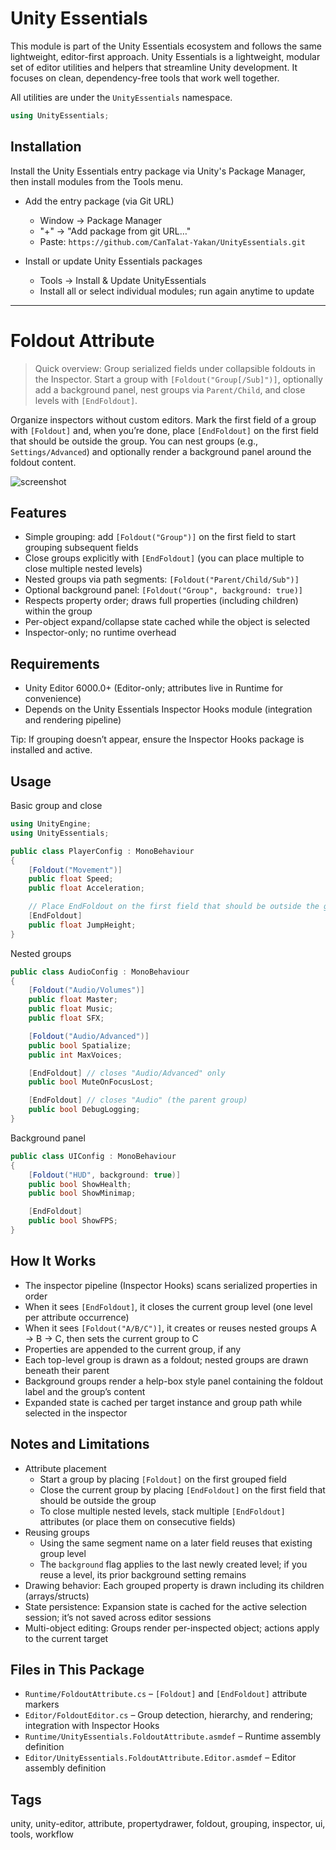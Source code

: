 # Unity Essentials

This module is part of the Unity Essentials ecosystem and follows the same lightweight, editor-first approach.
Unity Essentials is a lightweight, modular set of editor utilities and helpers that streamline Unity development. It focuses on clean, dependency-free tools that work well together.

All utilities are under the `UnityEssentials` namespace.

```csharp
using UnityEssentials;
```

## Installation

Install the Unity Essentials entry package via Unity's Package Manager, then install modules from the Tools menu.

- Add the entry package (via Git URL)
    - Window → Package Manager
    - "+" → "Add package from git URL…"
    - Paste: `https://github.com/CanTalat-Yakan/UnityEssentials.git`

- Install or update Unity Essentials packages
    - Tools → Install & Update UnityEssentials
    - Install all or select individual modules; run again anytime to update

---

# Foldout Attribute

> Quick overview: Group serialized fields under collapsible foldouts in the Inspector. Start a group with `[Foldout("Group[/Sub]")]`, optionally add a background panel, nest groups via `Parent/Child`, and close levels with `[EndFoldout]`.

Organize inspectors without custom editors. Mark the first field of a group with `[Foldout]` and, when you’re done, place `[EndFoldout]` on the first field that should be outside the group. You can nest groups (e.g., `Settings/Advanced`) and optionally render a background panel around the foldout content.

![screenshot](Documentation/Screenshot.png)

## Features
- Simple grouping: add `[Foldout("Group")]` on the first field to start grouping subsequent fields
- Close groups explicitly with `[EndFoldout]` (you can place multiple to close multiple nested levels)
- Nested groups via path segments: `[Foldout("Parent/Child/Sub")]`
- Optional background panel: `[Foldout("Group", background: true)]`
- Respects property order; draws full properties (including children) within the group
- Per-object expand/collapse state cached while the object is selected
- Inspector-only; no runtime overhead

## Requirements
- Unity Editor 6000.0+ (Editor-only; attributes live in Runtime for convenience)
- Depends on the Unity Essentials Inspector Hooks module (integration and rendering pipeline)

Tip: If grouping doesn’t appear, ensure the Inspector Hooks package is installed and active.

## Usage
Basic group and close

```csharp
using UnityEngine;
using UnityEssentials;

public class PlayerConfig : MonoBehaviour
{
    [Foldout("Movement")]
    public float Speed;
    public float Acceleration;

    // Place EndFoldout on the first field that should be outside the group
    [EndFoldout]
    public float JumpHeight;
}
```

Nested groups

```csharp
public class AudioConfig : MonoBehaviour
{
    [Foldout("Audio/Volumes")]
    public float Master;
    public float Music;
    public float SFX;

    [Foldout("Audio/Advanced")]
    public bool Spatialize;
    public int MaxVoices;

    [EndFoldout] // closes "Audio/Advanced" only
    public bool MuteOnFocusLost;

    [EndFoldout] // closes "Audio" (the parent group)
    public bool DebugLogging;
}
```

Background panel

```csharp
public class UIConfig : MonoBehaviour
{
    [Foldout("HUD", background: true)]
    public bool ShowHealth;
    public bool ShowMinimap;

    [EndFoldout]
    public bool ShowFPS;
}
```

## How It Works
- The inspector pipeline (Inspector Hooks) scans serialized properties in order
- When it sees `[EndFoldout]`, it closes the current group level (one level per attribute occurrence)
- When it sees `[Foldout("A/B/C")]`, it creates or reuses nested groups A → B → C, then sets the current group to C
- Properties are appended to the current group, if any
- Each top-level group is drawn as a foldout; nested groups are drawn beneath their parent
- Background groups render a help-box style panel containing the foldout label and the group’s content
- Expanded state is cached per target instance and group path while selected in the inspector

## Notes and Limitations
- Attribute placement
  - Start a group by placing `[Foldout]` on the first grouped field
  - Close the current group by placing `[EndFoldout]` on the first field that should be outside the group
  - To close multiple nested levels, stack multiple `[EndFoldout]` attributes (or place them on consecutive fields)
- Reusing groups
  - Using the same segment name on a later field reuses that existing group level
  - The `background` flag applies to the last newly created level; if you reuse a level, its prior background setting remains
- Drawing behavior: Each grouped property is drawn including its children (arrays/structs)
- State persistence: Expansion state is cached for the active selection session; it’s not saved across editor sessions
- Multi-object editing: Groups render per-inspected object; actions apply to the current target

## Files in This Package
- `Runtime/FoldoutAttribute.cs` – `[Foldout]` and `[EndFoldout]` attribute markers
- `Editor/FoldoutEditor.cs` – Group detection, hierarchy, and rendering; integration with Inspector Hooks
- `Runtime/UnityEssentials.FoldoutAttribute.asmdef` – Runtime assembly definition
- `Editor/UnityEssentials.FoldoutAttribute.Editor.asmdef` – Editor assembly definition

## Tags
unity, unity-editor, attribute, propertydrawer, foldout, grouping, inspector, ui, tools, workflow
